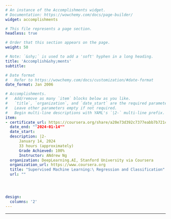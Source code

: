 ```yaml
---
# An instance of the Accomplishments widget.
# Documentation: https://wowchemy.com/docs/page-builder/
widget: accomplishments

# This file represents a page section.
headless: true

# Order that this section appears on the page.
weight: 50

# Note: `&shy;` is used to add a 'soft' hyphen in a long heading.
title: 'Accomplish&shy;ments'
subtitle:

# Date format
#   Refer to https://wowchemy.com/docs/customization/#date-format
date_format: Jan 2006

# Accomplishments.
#   Add/remove as many `item` blocks below as you like.
#   `title`, `organization`, and `date_start` are the required parameters.
#   Leave other parameters empty if not required.
#   Begin multi-line descriptions with YAML's `|2-` multi-line prefix.
item:
- certificate_url: https://coursera.org/share/a20e73d392c7377eabb7b721c8762300 
  date_end: ""2024-01-14""
  date_start: 
  description: |2-
      January 14, 2024
      33 hours (approximately)
      Grade Achieved: 100%
      Instructor: ANdrew Ng
  organization: DeepLearning.AI, Stanford University via Coursera
  organization_url: https://www.coursera.org
  title: "Supervised Machine Learning:\ Regression and Classification"
  url: ""




design:
  columns: '2' 
---
```

---
